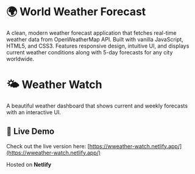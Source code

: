 # 🌍 World Weather Forecast
A clean, modern weather forecast application that fetches real-time weather data from OpenWeatherMap API. Built with vanilla JavaScript, HTML5, and CSS3. 
Features responsive design, intuitive UI, and displays current weather conditions along with 5-day forecasts for any city worldwide.

# 🌤️ Weather Watch

A beautiful weather dashboard that shows current and weekly forecasts with an interactive UI.

## 🚀 Live Demo
Check out the live version here: [https://wweather-watch.netlify.app/](https://wweather-watch.netlify.app/)

Hosted on **Netlify**

